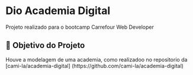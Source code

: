 <h1>Dio Academia Digital</h1>
<p> Projeto realizado para o bootcamp Carrefour Web Developer <br>

<h2>🎯 Objetivo do Projeto</h2>
Houve a modelagem de uma academia, como realizadoo no repositorio da [cami-la/academia-digital] (https://github.com/cami-la/academia-digital)

